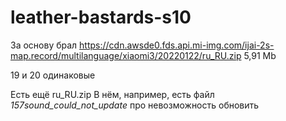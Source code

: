 # leather-bastards-s10

За основу брал
https://cdn.awsde0.fds.api.mi-img.com/ijai-2s-map.record/multilanguage/xiaomi3/20220122/ru_RU.zip
5,91 Mb


19 и 20 одинаковые

Есть ещё ru_RU.zip
В нём, например, есть файл _157sound_could_not_update_ про невозможность обновить
